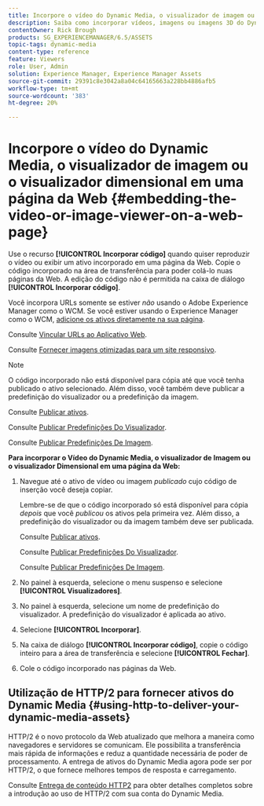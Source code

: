 ```yaml
---
title: Incorpore o vídeo do Dynamic Media, o visualizador de imagem ou o visualizador dimensional em uma página da Web
description: Saiba como incorporar vídeos, imagens ou imagens 3D do Dynamic Media em uma página da Web
contentOwner: Rick Brough
products: SG_EXPERIENCEMANAGER/6.5/ASSETS
topic-tags: dynamic-media
content-type: reference
feature: Viewers
role: User, Admin
solution: Experience Manager, Experience Manager Assets
source-git-commit: 29391c8e3042a8a04c64165663a228bb4886afb5
workflow-type: tm+mt
source-wordcount: '383'
ht-degree: 20%

---
```


# Incorpore o vídeo do Dynamic Media, o visualizador de imagem ou o visualizador dimensional em uma página da Web {#embedding-the-video-or-image-viewer-on-a-web-page}

Use o recurso **[!UICONTROL Incorporar código]** quando quiser reproduzir o vídeo ou exibir um ativo incorporado em uma página da Web. Copie o código incorporado na área de transferência para poder colá-lo nuas páginas da Web. A edição do código não é permitida na caixa de diálogo **[!UICONTROL Incorporar código]**.

Você incorpora URLs somente se estiver *não* usando o Adobe Experience Manager como o WCM. Se você estiver usando o Experience Manager como o WCM, [adicione os ativos diretamente na sua página](adding-dynamic-media-assets-to-pages.md).

Consulte [Vincular URLs ao Aplicativo Web](linking-urls-to-yourwebapplication.md).

Consulte [Fornecer imagens otimizadas para um site responsivo](responsive-site.md).

>[!NOTE]
>
>O código incorporado não está disponível para cópia até que você tenha publicado o ativo selecionado. Além disso, você também deve publicar a predefinição do visualizador ou a predefinição da imagem.
>
>Consulte [Publicar ativos](publishing-dynamicmedia-assets.md).
>
>Consulte [Publicar Predefinições Do Visualizador](managing-viewer-presets.md#publishing-viewer-presets).
>
>Consulte [Publicar Predefinições De Imagem](managing-image-presets.md#publishing-image-presets).

**Para incorporar o Vídeo do Dynamic Media, o visualizador de Imagem ou o visualizador Dimensional em uma página da Web:**

1. Navegue até o ativo de vídeo ou imagem *publicado* cujo código de inserção você deseja copiar.

   Lembre-se de que o código incorporado só está disponível para cópia *depois* que você *publicou* os ativos pela primeira vez. Além disso, a predefinição do visualizador ou da imagem também deve ser publicada.

   Consulte [Publicar ativos](publishing-dynamicmedia-assets.md).

   Consulte [Publicar Predefinições Do Visualizador](managing-viewer-presets.md#publishing-viewer-presets).

   Consulte [Publicar Predefinições De Imagem](managing-image-presets.md#publishing-image-presets).

1. No painel à esquerda, selecione o menu suspenso e selecione **[!UICONTROL Visualizadores]**.
1. No painel à esquerda, selecione um nome de predefinição do visualizador. A predefinição do visualizador é aplicada ao ativo.
1. Selecione **[!UICONTROL Incorporar]**.
1. Na caixa de diálogo **[!UICONTROL Incorporar código]**, copie o código inteiro para a área de transferência e selecione **[!UICONTROL Fechar]**.
1. Cole o código incorporado nas páginas da Web.

## Utilização de HTTP/2 para fornecer ativos do Dynamic Media {#using-http-to-deliver-your-dynamic-media-assets}

HTTP/2 é o novo protocolo da Web atualizado que melhora a maneira como navegadores e servidores se comunicam. Ele possibilita a transferência mais rápida de informações e reduz a quantidade necessária de poder de processamento. A entrega de ativos do Dynamic Media agora pode ser por HTTP/2, o que fornece melhores tempos de resposta e carregamento.

Consulte [Entrega de conteúdo HTTP2](http2.md) para obter detalhes completos sobre a introdução ao uso de HTTP/2 com sua conta do Dynamic Media.
